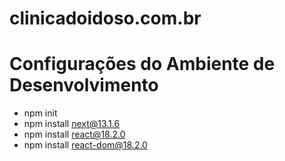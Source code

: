 # clinicadoidoso.com.br

# Configurações do Ambiente de Desenvolvimento

- npm init
- npm install next@13.1.6
- npm install react@18.2.0
- npm install react-dom@18.2.0
